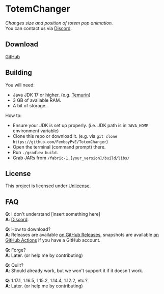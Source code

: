 # TotemChanger

*Changes size and position of totem pop animation.*   
You can contact us via [Discord](https://dsc.gg/femboypve).

## Download
[GitHub](https://github.com/FemboyPvE/TotemChanger/releases/latest)

## Building
You will need:

- Java JDK 17 or higher. (e.g. [Temurin](https://adoptium.net/))
- 3 GB of available RAM.
- A bit of storage.

How to:
- Ensure your JDK is set up properly. (i.e. JDK path is in `JAVA_HOME` environment variable)
- Clone this repo or download it. (e.g. via `git clone https://github.com/FemboyPvE/TotemChanger`)
- Open the terminal (command prompt) there.
- Run `./gradlew build`.
- Grab JARs from `/fabric-1.[your_version]/build/libs/`

## License
This project is licensed under [Unlicense](https://github.com/FemboyPvE/TotemChanger/blob/master/LICENSE).

## FAQ
**Q**: I don't understand [insert something here]  
**A**: [Discord](https://dsc.gg/femboypve).

**Q**: How to download?  
**A**: Releases are available [on GitHub Releases](https://github.com/FemboyPvE/TotemChanger/releases/latest), snapshots are available [on GitHub Actions](https://github.com/FemboyPvE/TotemChanger/actions) if you have a GitHub account.

**Q**: Forge?  
**A**: Later. (or help me by contributing)

**Q**: Quilt?  
**A**: Should already work, but we won't support it if it doesn't work.

**Q**: 1.17.1, 1.16.5, 1.15.2, 1.14.4, 1.12.2, etc.?  
**A**: Later. (or help me by contributing)
